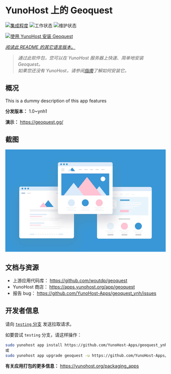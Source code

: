 <!--
注意：此 README 由 <https://github.com/YunoHost/apps/tree/master/tools/readme_generator> 自动生成
请勿手动编辑。
-->

# YunoHost 上的 Geoquest

[![集成程度](https://apps.yunohost.org/badge/integration/geoquest)](https://ci-apps.yunohost.org/ci/apps/geoquest/)
![工作状态](https://apps.yunohost.org/badge/state/geoquest)
![维护状态](https://apps.yunohost.org/badge/maintained/geoquest)

[![使用 YunoHost 安装 Geoquest](https://install-app.yunohost.org/install-with-yunohost.svg)](https://install-app.yunohost.org/?app=geoquest)

*[阅读此 README 的其它语言版本。](./ALL_README.md)*

> *通过此软件包，您可以在 YunoHost 服务器上快速、简单地安装 Geoquest。*  
> *如果您还没有 YunoHost，请参阅[指南](https://yunohost.org/install)了解如何安装它。*

## 概况

This is a dummy description of this app features


**分发版本：** 1.0~ynh1

**演示：** <https://geoquest.gg/>

## 截图

![Geoquest 的截图](./doc/screenshots/example.jpg)

## 文档与资源

- 上游应用代码库： <https://github.com/woutdp/geoquest>
- YunoHost 商店： <https://apps.yunohost.org/app/geoquest>
- 报告 bug： <https://github.com/YunoHost-Apps/geoquest_ynh/issues>

## 开发者信息

请向 [`testing` 分支](https://github.com/YunoHost-Apps/geoquest_ynh/tree/testing) 发送拉取请求。

如要尝试 `testing` 分支，请这样操作：

```bash
sudo yunohost app install https://github.com/YunoHost-Apps/geoquest_ynh/tree/testing --debug
或
sudo yunohost app upgrade geoquest -u https://github.com/YunoHost-Apps/geoquest_ynh/tree/testing --debug
```

**有关应用打包的更多信息：** <https://yunohost.org/packaging_apps>
